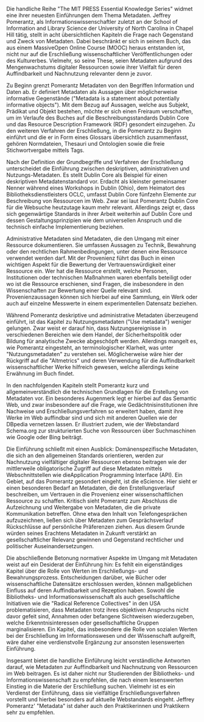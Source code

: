 Die handliche Reihe "The MIT PRESS Essential Knowledge Series" widmet
eine ihrer neuesten Einführungen dem Thema Metadaten. Jeffrey Pomerantz,
als Informationswissenschaftler zuletzt an der School of Information and
Library Science der University of North Carolina in Chapel Hill tätig,
stellt in acht übersichtlichen Kapiteln die Frage nach Gegenstand und
Zweck von Metadaten. Dabei beschränkt er sich in seinem Buch, das aus
einem MassiveOpen Online Course (MOOC) heraus entstanden ist, nicht nur
auf die Erschließung wissenschaftlicher Veröffentlichungen oder des
Kulturerbes. Vielmehr, so seine These, seien Metadaten aufgrund des
Mengenwachstums digitaler Ressourcen sowie ihrer Vielfalt für deren
Auffindbarkeit und Nachnutzung relevanter denn je zuvor.

Zu Beginn grenzt Pomerantz Metadaten von den Begriffen Information und
Daten ab. Er definiert Metadaten als Aussagen über möglicherweise
informative Gegenstände ("Metadata is a statement about potentially
informative objects"). Mit dem Bezug auf Aussagen, welche aus Subjekt,
Prädikat und Objekt bestehen, möchte er sich einen Freiraum verschaffen,
um im Verlaufe des Buches auf die Beschreibungsstandards Dublin Core und
das Resource Description Framework (RDF) gesondert einzugehen. Zu den
weiteren Verfahren der Erschließung, in die Pomerantz zu Beginn einführt
und die er in Form eines Glossars übersichtlich zusammenfasst, gehören
Normdateien, Thesauri und Ontologien sowie die freie Stichwortvergabe
mittels Tags.

Nach der Definition der Grundbegriffe und Verfahren der Erschließung
unterscheidet die Einführung zwischen deskriptiven, administrativen und
Nutzungs-Metadaten. Es stellt Dublin Core als Beispiel für einen
deskriptiven Metadatenstandard vor. Erdacht als kleinster gemeinsamer
Nenner während eines Workshops in Dublin (Ohio), dem Heimatort des
Bibliotheksdienstleisters OCLC, umfasst Dublin Core fünfzehn Elemente
zur Beschreibung von Ressourcen im Web. Zwar sei laut Pomerantz Dublin
Core für die Websuche heutzutage kaum mehr relevant. Allerdings zeigt
er, dass sich gegenwärtige Standards in ihrer Arbeit weiterhin auf
Dublin Core und dessen Gestaltungsprinzipien wie dem universellen
Anspruch und die technisch einfache Implementierung beziehen.

Administrative Metadaten sind Metadaten, die den Umgang mit einer
Ressource dokumentieren. Sie umfassen Aussagen zu Technik, Bewahrung
oder den rechtlichen Rahmenbedingungen, unter denen eine Ressource
verwendet werden darf. Mit der Provenienz führt das Buch in einen
wichtigen Aspekt für die Bewertung der Vertrauenswürdigkeit einer
Ressource ein. Wer hat die Ressource erstellt, welche Personen,
Institutionen oder technischen Maßnahmen waren ebenfalls beteiligt oder
wo ist die Ressource erschienen, sind Fragen, die insbesondere in den
Wissenschaften zur Bewertung einer Quelle relevant sind.
Provenienzaussagen können sich hierbei auf eine Sammlung, ein Werk oder
auch auf einzelne Messwerte in einem experimentellen Datensatz beziehen.

Während Pomerantz deskriptive und administrative Metadaten überzeugend
einführt, ist das Kapitel zu Nutzungsmetadaten ("Use metadata") weniger
gelungen. Zwar weist er darauf hin, dass Nutzungsereignisse in
verschiedenen Bereichen wie dem Handel, der Sicherheitspolitik oder
Bildung für analytische Zwecke abgeschöpft werden. Allerdings mangelt
es, wie Pomerantz eingesteht, an terminologischer Klarheit, was unter
"Nutzungsmetadaten" zu verstehen sei. Möglicherweise wäre hier der
Rückgriff auf die "Altmetrics" und deren Verwendung für die
Auffindbarkeit wissenschaftlicher Werke hilfreich gewesen, welche
allerdings keine Erwähnung im Buch findet.

In den nachfolgenden Kapiteln stellt Pomerantz kurz und
allgemeinverständlich die technischen Grundlagen für die Erstellung von
Metadaten vor. Ein besonderes Augenmerk legt er hierbei auf das Semantic
Web, und zwar insbesondere auf die Frage, wie Gedächtnisinstitutionen
ihre Nachweise und Erschließungsverfahren so erweitert haben, damit ihre
Werke im Web auffindbar sind und sich mit anderen Quellen wie der
DBpedia vernetzen lassen. Er illustriert zudem, wie der Webstandard
Schema.org zur strukturierten Suche von Ressourcen über Suchmaschinen
wie Google oder Bing beiträgt.

Die Einführung schließt mit einen Ausblick: Domänenspezifische
Metadaten, die sich an den allgemeinen Standards orientieren, werden zur
Nachnutzung vielfältiger digitaler Ressourcen ebenso beitragen wie der
mittlerweile obligatorische Zugriff auf diese Metadaten mittels
Webschnittstellen wie dieApplication Programming Interface (API). Ein
Gebiet, auf das Pomerantz gesondert eingeht, ist die eScience. Hier
sieht er einen besonderen Bedarf an Metadaten, die den
Erstellungsverlauf beschreiben, um Vertrauen in die Provenienz einer
wissenschaftlichen Ressource zu schaffen. Kritisch sieht Pomerantz zum
Abschluss die Aufzeichnung und Weitergabe von Metadaten, die die private
Kommunikation betreffen. Ohne etwa den Inhalt von Telefongesprächen
aufzuzeichnen, ließen sich über Metadaten zum Gesprächsverlauf
Rückschlüsse auf persönliche Präferenzen ziehen. Aus diesem Grunde
würden seines Erachtens Metadaten in Zukunft verstärkt an
gesellschaftlicher Relevanz gewinnen und Gegenstand rechtlicher und
politischer Auseinandersetzungen.

Die abschließende Betonung normativer Aspekte im Umgang mit Metadaten
weist auf ein Desiderat der Einführung hin: Es fehlt ein eigenständiges
Kapitel über die Rolle von Werten im Erschließungs- und
Bewahrungsprozess. Entscheidungen darüber, wie Bücher oder
wissenschaftliche Datensätze erschlossen werden, können maßgeblichen
Einfluss auf deren Auffindbarkeit und Rezeption haben. Sowohl die
Bibliotheks- und Informationswissenschaft als auch gesellschaftliche
Initiativen wie die "Radical Reference Collectives" in den USA
problematisieren, dass Metadaten trotz ihres objektiven Anspruchs nicht
davor gefeit sind, Annahmen oder befangene Sichtweisen wiederzugeben,
welche Erkenntnisinteressen oder gesellschaftliche Gruppen
marginalisieren. Ein Kapitel, das insbesondere die Rolle von sozialen
Werten bei der Erschließung im Informationswesen und der Wissenschaft
aufgreift, wäre daher eine verdienstvolle Ergänzung zur ansonsten
lesenswerten Einführung.

Insgesamt bietet die handliche Einführung leicht verständliche Antworten
darauf, wie Metadaten zur Auffindbarkeit und Nachnutzung von Ressourcen
im Web beitragen. Es ist daher nicht nur Studierenden der Bibliotheks-
und Informationswissenschaft zu empfehlen, die nach einem lesenswerten
Einstieg in die Materie der Erschließung suchen. Vielmehr ist es ein
Verdienst der Einführung, dass sie vielfältige Erschließungsverfahren
vorstellt und hierbei besonders auf aktuelle Webstandards eingeht.
Jeffrey Pomerantz' "Metadata" ist daher auch den Praktikerinnen und
Praktikern sehr zu empfehlen.
